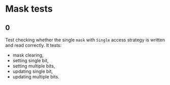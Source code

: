 # Mask tests

## 0
Test checking whether the single `mask` with `Single` access strategy is written and read correctly.
It tests:
- mask clearing,
- setting single bit,
- setting multiple bits,
- updating single bit,
- updating multiple bits.
